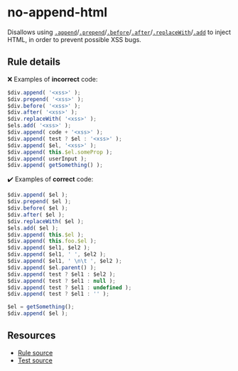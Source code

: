 [//]: # (This file is generated by eslint-docgen. Do not edit it directly.)

# no-append-html

Disallows using [`.append`](https://api.jquery.com/append/)/[`.prepend`](https://api.jquery.com/prepend/)/[`.before`](https://api.jquery.com/before/)/[`.after`](https://api.jquery.com/after/)/[`.replaceWith`](https://api.jquery.com/replaceWith/)/[`.add`](https://api.jquery.com/add/) to inject HTML, in order to prevent possible XSS bugs.

## Rule details

❌ Examples of **incorrect** code:
```js
$div.append( '<xss>' );
$div.prepend( '<xss>' );
$div.before( '<xss>' );
$div.after( '<xss>' );
$div.replaceWith( '<xss>' );
$els.add( '<xss>' );
$div.append( code + '<xss>' );
$div.append( test ? $el : '<xss>' );
$div.append( $el, '<xss>' );
$div.append( this.$el.someProp );
$div.append( userInput );
$div.append( getSomething() );
```

✔️ Examples of **correct** code:
```js
$div.append( $el );
$div.prepend( $el );
$div.before( $el );
$div.after( $el );
$div.replaceWith( $el );
$els.add( $el );
$div.append( this.$el );
$div.append( this.foo.$el );
$div.append( $el1, $el2 );
$div.append( $el1, ' ', $el2 );
$div.append( $el1, ' \n\t ', $el2 );
$div.append( $el.parent() );
$div.append( test ? $el1 : $el2 );
$div.append( test ? $el1 : null );
$div.append( test ? $el1 : undefined );
$div.append( test ? $el1 : '' );

$el = getSomething();
$div.append( $el );
```

## Resources

* [Rule source](/src/rules/no-append-html.js)
* [Test source](/tests/rules/no-append-html.js)
